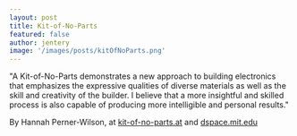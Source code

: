 ```yaml
---
layout: post
title: Kit-of-No-Parts 
featured: false
author: jentery
image: '/images/posts/kitOfNoParts.png'
---
```


"A Kit-of-No-Parts demonstrates a new approach to building electronics that emphasizes the expressive qualities of diverse materials as well as the skill and creativity of the builder. I believe that a more insightful and skilled process is also capable of producing more intelligible and personal results."

By Hannah Perner-Wilson, at [kit-of-no-parts.at](http://kit-of-no-parts.at/) and [dspace.mit.edu](https://dspace.mit.edu/handle/1721.1/67784)
